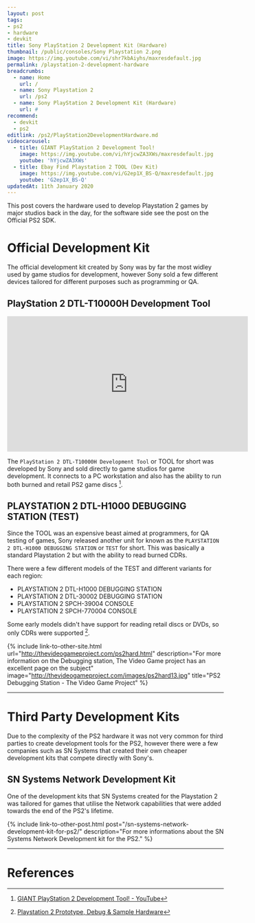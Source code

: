 ```yaml
---
layout: post
tags: 
- ps2
- hardware
- devkit
title: Sony PlayStation 2 Development Kit (Hardware)
thumbnail: /public/consoles/Sony Playstation 2.png
image: https://img.youtube.com/vi/shr7kbAiyhs/maxresdefault.jpg
permalink: /playstation-2-development-hardware
breadcrumbs:
  - name: Home
    url: /
  - name: Sony Playstation 2
    url: /ps2
  - name: Sony PlayStation 2 Development Kit (Hardware)
    url: #
recommend: 
  - devkit
  - ps2
editlink: /ps2/PlayStation2DevelopmentHardware.md
videocarousel:
  - title: GIANT PlayStation 2 Development Tool!
    image: https://img.youtube.com/vi/hYjcwZA3XWs/maxresdefault.jpg
    youtube: 'hYjcwZA3XWs'
  - title: Ebay Find Playstation 2 TOOL (Dev Kit)
    image: https://img.youtube.com/vi/G2ep1X_BS-Q/maxresdefault.jpg
    youtube: 'G2ep1X_BS-Q'
updatedAt: 11th January 2020
---
```

This post covers the hardware used to develop Playstation 2 games by major studios back in the day, for the software side see the post on the Official PS2 SDK.

# Official Development Kit
The official development kit created by Sony was by far the most widley used by game studios for development, however Sony sold a few different devices tailored for different purposes such as programming or QA.

## PlayStation 2 DTL-T10000H Development Tool
<iframe width="560" height="315" src="https://www.youtube.com/embed/G2ep1X_BS-Q" frameborder="0" allow="accelerometer; autoplay; encrypted-media; gyroscope; picture-in-picture" allowfullscreen></iframe>

The `PlayStation 2 DTL-T10000H Development Tool` or TOOL for short was developed by Sony and sold directly to game studios for game development. 
It connects to a PC workstation and also has the ability to run both burned and retail PS2 game discs [^1].

## PLAYSTATION 2 DTL-H1000 DEBUGGING STATION (TEST)
Since the TOOL was an expensive beast aimed at programmers, for QA testing of games, Sony released another unit for known as the `PLAYSTATION 2 DTL-H1000 DEBUGGING STATION` or `TEST` for short. This was basically a standard Playstation 2 but with the ability to read burned CDRs.

There were a few different models of the TEST and different variants for each region:
* PLAYSTATION 2 DTL-H1000 DEBUGGING STATION
* PLAYSTATION 2 DTL-30002 DEBUGGING STATION
* PLAYSTATION 2 SPCH-39004 CONSOLE
* PLAYSTATION 2 SPCH-770004 CONSOLE

Some early models didn't have support for reading retail discs or DVDs, so only CDRs were supported [^3].

{% include link-to-other-site.html url="http://thevideogameproject.com/ps2hard.html" description="For more information on the Debugging station, The Video Game project has an excellent page on the subject" image="http://thevideogameproject.com/images/ps2hard13.jpg" title="PS2 Debugging Station - The Video Game Project"  %}

---
# Third Party Development Kits
Due to the complexity of the PS2 hardware it was not very common for third parties to create development tools for the PS2, however there were a few companies such as SN Systems that created their own cheaper development kits that compete directly with Sony's.

## SN Systems Network Development Kit
One of the development kits that SN Systems created for the Playstation 2 was tailored for games that utilise the Network capabilities that were added towards the end of the PS2's lifetime.

{% include link-to-other-post.html post="/sn-systems-network-development-kit-for-ps2/" description="For more informations about the SN Systems Network Development kit for the PS2." %}

---
# References
[^1]: [GIANT PlayStation 2 Development Tool! - YouTube](https://www.youtube.com/watch?v=hYjcwZA3XWs)
[^2]: [Ebay Find: Playstation 2 TOOL (Dev Kit) - YouTube](https://www.youtube.com/watch?time_continue=896&v=G2ep1X_BS-Q&feature=emb_logo)
[^3]: [Playstation 2 Prototype, Debug & Sample Hardware](http://thevideogameproject.com/ps2hard.html)
